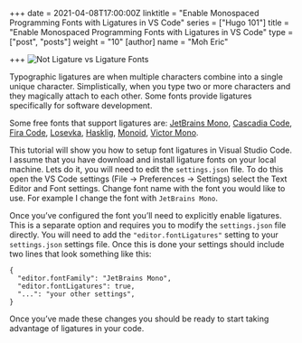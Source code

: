 +++
date = 2021-04-08T17:00:00Z
linktitle = "Enable Monospaced Programming Fonts with Ligatures in VS Code"
series = ["Hugo 101"]
title = "Enable Monospaced Programming Fonts with Ligatures in VS Code"
type = ["post", "posts"]
weight = "10"
[author]
name = "Moh Eric"

+++
![Not Ligature vs Ligature Fonts](/uploads/not-ligature-vs-ligature-fonts.png "Not Ligature vs Ligature Fonts")

Typographic ligatures are when multiple characters combine into a single unique character. Simplistically, when you type two or more characters and they magically attach to each other. Some fonts provide ligatures specifically for software development.

Some free fonts that support ligatures are: [JetBrains Mono](https://www.jetbrains.com/lp/mono/ "JetBrains Mono"), [Cascadia Code](https://github.com/microsoft/cascadia-code "Cascadia Code"), [Fira Code](https://github.com/tonsky/FiraCode "Fira Code"), [Losevka](https://github.com/be5invis/Iosevka "Losevka"), [Hasklig](https://github.com/i-tu/Hasklig "Hasklig"), [Monoid](https://larsenwork.com/monoid/ "Monoid"), [Victor Mono](https://rubjo.github.io/victor-mono/ "Victor Mono").

This tutorial will show you how to setup font ligatures in Visual Studio Code. I assume that you have download and install ligature fonts on your local machine. Lets do it, you will need to edit the `settings.json` file. To do this open the VS Code settings (File -> Preferences -> Settings) select the Text Editor and Font settings. Change font name with the font you would like to use. For example I change the font with `JetBrains Mono`.

Once you’ve configured the font you’ll need to explicitly enable ligatures. This is a separate option and requires you to modify the `settings.json` file directly. You will need to add the `"editor.fontLigatures"` setting to your `settings.json` settings file. Once this is done your settings should include two lines that look something like this:

    {
      "editor.fontFamily": "JetBrains Mono",
      "editor.fontLigatures": true,
      "...": "your other settings",
    }

Once you’ve made these changes you should be ready to start taking advantage of ligatures in your code.